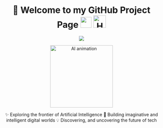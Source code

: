 <h1 align="center">
  👋 Welcome to my GitHub Project Page 
  <img src="https://media.giphy.com/media/hvRJCLFzcasrR4ia7z/giphy.gif" width="35">
  <img src="https://media.giphy.com/media/xUOxf48t3B1CkYeS5K/giphy.gif" width="40" alt="Hand Animation">
</h1>

<p align="center">
  <a href="https://github.com/fairyland0926">
    <img src="https://readme-typing-svg.herokuapp.com?font=Pacifico&size=45&pause=1000&color=58A6FF&center=true&vCenter=true&width=800&lines=AI+Explorer;Fantasy+of+AI+and+Code;Writing+the+Future+with+AI;Uncovering+Digital+Magic;Adventure;Forever+Curious+%26+Creating">
  </a>
</p>

<p align="center">
  <img src="https://media.giphy.com/media/26tn33aiTi1jkl6H6/giphy.gif" width="200" alt="AI animation">
</p>


<p align="center">
✨ Exploring the frontier of Artificial Intelligence  
🚀 Building imaginative and intelligent digital worlds  
💡 Discovering, and uncovering the future of tech  
</p>
